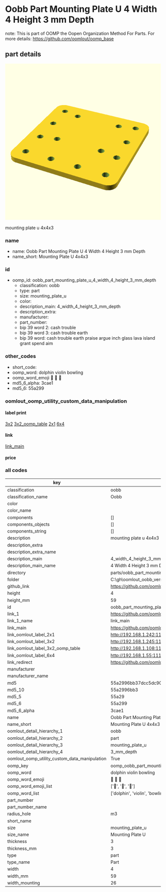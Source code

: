# Oobb Part Mounting Plate U 4 Width 4 Height 3 mm Depth  

note: This is part of OOMP the Oopen Organization Method For Parts. For more details: https://github.com/oomlout/oomp_base

##  part details
  

[![](3dpr.png)](3dpr.png)

mounting plate u 4x4x3



### name
* name: Oobb Part Mounting Plate U 4 Width 4 Height 3 mm Depth
* name_short: Mounting Plate U 4x4x3 
### id
* oomp_id: oobb_part_mounting_plate_u_4_width_4_height_3_mm_depth
  * classification: oobb
  * type: part
  * size: mounting_plate_u
  * color: 
  * description_main: 4_width_4_height_3_mm_depth
  * description_extra: 
  * manufacturer: 
  * part_number: 
  * bip 39 word 2: cash trouble
  * bip 39 word 3: cash trouble earth
  * bip 39 word: cash trouble earth praise argue inch glass lava island grant spend aim

### other_codes
* short_code: 
* oomp_word: dolphin violin bowling
* oomp_word_emoji :dolphin: :violin: :bowling:
* md5_6_alpha: 3cae1
* md5_6: 55a299






### oomlout_oomp_utility_custom_data_manipulation
#### label print
[3x2](http://192.168.1.245:1112/?label=oomp%203cae1)
[3x2_oomp_table](http://192.168.1.108:1112/?label=oomp%203cae1)
[2x1](http://192.168.1.242:1112/?label=oomp%203cae1)
[6x4](http://192.168.1.55:1112/?label=oomp%203cae1)    

#### link

[link_main](https://github.com/oomlout/oomlout_oobb_version_4_generated_parts/tree/main/navigation_oomp/oobb/part/mounting_plate_u/4_width_4_height_3_mm_depth/part)                              

#### price







### all codes 
| key | value |  
| --- | --- |  
| classification | oobb |  
| classification_name | Oobb |  
| color |  |  
| color_name |  |  
| components | [] |  
| components_objects | [] |  
| components_string | [] |  
| description | mounting plate u 4x4x3 |  
| description_extra |  |  
| description_extra_name |  |  
| description_main | 4_width_4_height_3_mm_depth |  
| description_main_name | 4 Width 4 Height 3 mm Depth |  
| directory | parts/oobb_part_mounting_plate_u_4_width_4_height_3_mm_depth |  
| folder | C:\gh\oomlout_oobb_version_4_generated_parts\parts\oobb_part_mounting_plate_u_4_width_4_height_3_mm_depth |  
| github_link | https://github.com/oomlout/oomlout_oomp_part_src/tree/main/parts/oobb_part_mounting_plate_u_4_width_4_height_3_mm_depth |  
| height | 4 |  
| height_mm | 59 |  
| id | oobb_part_mounting_plate_u_4_width_4_height_3_mm_depth |  
| link_1 | https://github.com/oomlout/oomlout_oobb_version_4_generated_parts/tree/main/navigation_oomp/oobb/part/mounting_plate_u/4_width_4_height_3_mm_depth/part |  
| link_1_name | link_main |  
| link_main | https://github.com/oomlout/oomlout_oobb_version_4_generated_parts/tree/main/navigation_oomp/oobb/part/mounting_plate_u/4_width_4_height_3_mm_depth/part |  
| link_oomlout_label_2x1 | http://192.168.1.242:1112/?label=oomp%203cae1 |  
| link_oomlout_label_3x2 | http://192.168.1.245:1112/?label=oomp%203cae1 |  
| link_oomlout_label_3x2_oomp_table | http://192.168.1.108:1112/?label=oomp%203cae1 |  
| link_oomlout_label_6x4 | http://192.168.1.55:1112/?label=oomp%203cae1 |  
| link_redirect | https://github.com/oomlout/oomlout_oobb_version_4_generated_parts/tree/main/parts/oobb_mounting_plate_u_04_04_03_rh_m3_mo_26_nm_aliexpress_motor_controller_speed |  
| manufacturer |  |  
| manufacturer_name |  |  
| md5 | 55a2996bb37dcc5dc905ca988afa411a |  
| md5_10 | 55a2996bb3 |  
| md5_5 | 55a29 |  
| md5_6 | 55a299 |  
| md5_6_alpha | 3cae1 |  
| name | Oobb Part Mounting Plate U 4 Width 4 Height 3 mm Depth |  
| name_short | Mounting Plate U 4x4x3  |  
| oomlout_detail_hierarchy_1 | oobb |  
| oomlout_detail_hierarchy_2 | part |  
| oomlout_detail_hierarchy_3 | mounting_plate_u |  
| oomlout_detail_hierarchy_4 | 3_mm_depth |  
| oomlout_oomp_utility_custom_data_manipulation | True |  
| oomp_key | oomp_oobb_part_mounting_plate_u_4_width_4_height_3_mm_depth |  
| oomp_word | dolphin violin bowling |  
| oomp_word_emoji | :dolphin: :violin: :bowling: |  
| oomp_word_emoji_list | [':dolphin:', ':violin:', ':bowling:'] |  
| oomp_word_list | ['dolphin', 'violin', 'bowling'] |  
| part_number |  |  
| part_number_name |  |  
| radius_hole | m3 |  
| short_name |  |  
| size | mounting_plate_u |  
| size_name | Mounting Plate U |  
| thickness | 3 |  
| thickness_mm | 3 |  
| type | part |  
| type_name | Part |  
| width | 4 |  
| width_mm | 59 |  
| width_mounting | 26 |  
